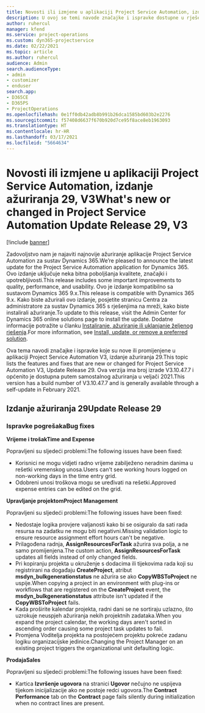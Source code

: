 ```yaml
---
title: Novosti ili izmjene u aplikaciji Project Service Automation, izdanje ažuriranja 29, V3
description: U ovoj se temi navode značajke i ispravke dostupne u rješenju Project Service Automation, izdanje ažuriranja 29, V3.
author: ruhercul
manager: kfend
ms.service: project-operations
ms.custom: dyn365-projectservice
ms.date: 02/22/2021
ms.topic: article
ms.author: ruhercul
audience: Admin
search.audienceType:
- admin
- customizer
- enduser
search.app:
- D365CE
- D365PS
- ProjectOperations
ms.openlocfilehash: 0e1ff0db42adb8b991b26dca1585bd603b2e2276
ms.sourcegitcommit: f57408d6637f670b920d7ce95f8ace8eb1963093
ms.translationtype: HT
ms.contentlocale: hr-HR
ms.lasthandoff: 03/17/2021
ms.locfileid: "5664634"
---
```

# <a name="whats-new-or-changed-in-project-service-automation-update-release-29-v3"></a><span data-ttu-id="12739-103">Novosti ili izmjene u aplikaciji Project Service Automation, izdanje ažuriranja 29, V3</span><span class="sxs-lookup"><span data-stu-id="12739-103">What's new or changed in Project Service Automation Update Release 29, V3</span></span>

[!include [banner](../includes/psa-now-project-operations.md)]

<span data-ttu-id="12739-104">Zadovoljstvo nam je najaviti najnovije ažuriranje aplikacije Project Service Automation za sustav Dynamics 365.</span><span class="sxs-lookup"><span data-stu-id="12739-104">We’re pleased to announce the latest update for the Project Service Automation application for Dynamics 365.</span></span> <span data-ttu-id="12739-105">Ovo izdanje uključuje neka bitna poboljšanja kvalitete, značajki i upotrebljivosti.</span><span class="sxs-lookup"><span data-stu-id="12739-105">This release includes some important improvements to quality, performance, and usability.</span></span> <span data-ttu-id="12739-106">Ovo je izdanje kompatibilno sa sustavom Dynamics 365 9.x.</span><span class="sxs-lookup"><span data-stu-id="12739-106">This release is compatible with Dynamics 365 9.x.</span></span> <span data-ttu-id="12739-107">Kako biste ažurirali ovo izdanje, posjetite stranicu Centra za administratore za sustav Dynamics 365 s rješenjima na mreži, kako biste instalirali ažuriranje.</span><span class="sxs-lookup"><span data-stu-id="12739-107">To update to this release, visit the Admin Center for Dynamics 365 online solutions page to install the update.</span></span> <span data-ttu-id="12739-108">Dodatne informacije potražite u članku [Instaliranje, ažuriranje ili uklanjanje željenog rješenja](https://docs.microsoft.com/power-platform/admin/install-remove-preferred-solution).</span><span class="sxs-lookup"><span data-stu-id="12739-108">For more information, see [Install, update, or remove a preferred solution](https://docs.microsoft.com/power-platform/admin/install-remove-preferred-solution).</span></span>

<span data-ttu-id="12739-109">Ova tema navodi značajke i ispravke koje su nove ili promijenjene u aplikaciji Project Service Automation V3, izdanje ažuriranja 29.</span><span class="sxs-lookup"><span data-stu-id="12739-109">This topic lists the features and fixes that are new or changed for Project Service Automation V3, Update Release 29.</span></span> <span data-ttu-id="12739-110">Ova verzija ima broj izrade V3.10.47.7 i općenito je dostupna putem samostalnog ažuriranja u veljači 2021.</span><span class="sxs-lookup"><span data-stu-id="12739-110">This version has a build number of V3.10.47.7 and is generally available through a self-update in February 2021.</span></span>

## <a name="update-release-29"></a><span data-ttu-id="12739-111">Izdanje ažuriranja 29</span><span class="sxs-lookup"><span data-stu-id="12739-111">Update Release 29</span></span>

### <a name="bug-fixes"></a><span data-ttu-id="12739-112">Ispravke pogrešaka</span><span class="sxs-lookup"><span data-stu-id="12739-112">Bug fixes</span></span>

<span data-ttu-id="12739-113">**Vrijeme i trošak**</span><span class="sxs-lookup"><span data-stu-id="12739-113">**Time and Expense**</span></span>

<span data-ttu-id="12739-114">Popravljeni su sljedeći problemi:</span><span class="sxs-lookup"><span data-stu-id="12739-114">The following issues have been fixed:</span></span>

- <span data-ttu-id="12739-115">Korisnici ne mogu vidjeti radno vrijeme zabilježeno neradnim danima u rešetki vremenskog unosa.</span><span class="sxs-lookup"><span data-stu-id="12739-115">Users can't see working hours logged on non-working days in the time entry grid.</span></span>
- <span data-ttu-id="12739-116">Odobreni unosi troškova mogu se uređivati na rešetki.</span><span class="sxs-lookup"><span data-stu-id="12739-116">Approved expense entries can be edited on the grid.</span></span>

<span data-ttu-id="12739-117">**Upravljanje projektom**</span><span class="sxs-lookup"><span data-stu-id="12739-117">**Project Management**</span></span>

<span data-ttu-id="12739-118">Popravljeni su sljedeći problemi:</span><span class="sxs-lookup"><span data-stu-id="12739-118">The following issues have been fixed:</span></span>

- <span data-ttu-id="12739-119">Nedostaje logika provjere valjanosti kako bi se osiguralo da sati rada resursa na zadatku ne mogu biti negativni.</span><span class="sxs-lookup"><span data-stu-id="12739-119">Missing validation logic to ensure resource assignment effort hours can't be negative.</span></span>
- <span data-ttu-id="12739-120">Prilagođena radnja, **AssignResourcesForTask** ažurira sva polja, a ne samo promijenjena.</span><span class="sxs-lookup"><span data-stu-id="12739-120">The custom action, **AssignResourcesForTask** updates all fields instead of only changed fields.</span></span>
- <span data-ttu-id="12739-121">Pri kopiranju projekta u okruženje s dodacima ili tijekovima rada koji su registrirani na događaju **CreateProject**, atribut **msdyn_bulkgenerationstatus** ne ažurira se ako **CopyWBSToProject** ne uspije.</span><span class="sxs-lookup"><span data-stu-id="12739-121">When copying a project in an environment with plug-ins or workflows that are registered on the **CreateProject** event, the **msdyn_bulkgenerationstatus** attribute isn't updated if the **CopyWBSToProject** fails.</span></span>
- <span data-ttu-id="12739-122">Kada proširite kalendar projekta, radni dani se ne sortiraju uzlazno, što uzrokuje neuspjeh ažuriranja nekih projektnih zadataka.</span><span class="sxs-lookup"><span data-stu-id="12739-122">When you expand the project calendar, the working days aren't sorted in ascending order causing some project task updates to fail.</span></span>
- <span data-ttu-id="12739-123">Promjena Voditelja projekta na postojećem projektu pokreće zadanu logiku organizacijske jedinice.</span><span class="sxs-lookup"><span data-stu-id="12739-123">Changing the Project Manager on an existing project triggers the organizational unit defaulting logic.</span></span>

<span data-ttu-id="12739-124">**Prodaja**</span><span class="sxs-lookup"><span data-stu-id="12739-124">**Sales**</span></span>

<span data-ttu-id="12739-125">Popravljeni su sljedeći problemi:</span><span class="sxs-lookup"><span data-stu-id="12739-125">The following issues have been fixed:</span></span>

- <span data-ttu-id="12739-126">Kartica **Izvršenje ugovora** na stranici **Ugovor** nečujno ne uspijeva tijekom inicijalizacije ako ne postoje redci ugovora.</span><span class="sxs-lookup"><span data-stu-id="12739-126">The **Contract Performance** tab on the **Contract** page fails silently during initialization when no contract lines are present.</span></span>
